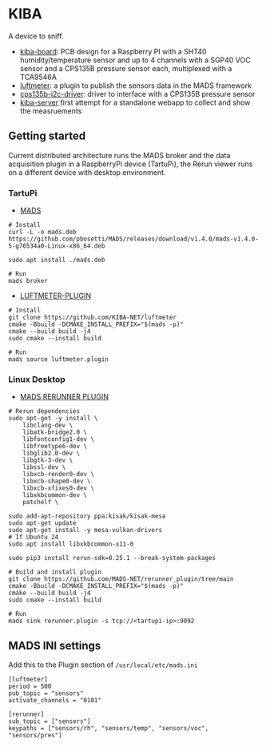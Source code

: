 # KIBA

A device to sniff.

* [kiba-board](https://github.com/KIBA-NET/kiba-board): PCB design for a Raspberry PI with a SHT40 humidity/temperature sensor and up to 4 channels with a SGP40 VOC sensor and a CPS135B pressure sensor each, multiplexed with a TCA9546A
* [luftmeter](https://github.com/KIBA-NET/luftmeter): a plugin to publish the sensors data in the MADS framework
* [cps135b-i2c-driver](https://github.com/KIBA-NET/cps135b-i2c-driver): driver to interface with a CPS135B pressure sensor
* [kiba-server](https://github.com/KIBA-NET/kiba-server) first attempt for a standalone webapp to collect and show the measruements

## Getting started

Current distributed architecture runs the MADS broker and the data acquisition plugin in a RaspberryPi device (TartuPi), the Rerun viewer runs on a different device with desktop environment.

### TartuPi
* [MADS](https://github.com/pbosetti/MADS/releases/tag/v1.4.0)
```
# Install
curl -L -o mads.deb https://github.com/pbosetti/MADS/releases/download/v1.4.0/mads-v1.4.0-5-g76534a0-Linux-x86_64.deb

sudo apt install ./mads.deb

# Run
mads broker
```
* [LUFTMETER-PLUGIN](https://github.com/KIBA-NET/luftmeter)
```
# Install
git clone https://github.com/KIBA-NET/luftmeter
cmake -Bbuild -DCMAKE_INSTALL_PREFIX="$(mads -p)"
cmake --build build -j4
sudo cmake --install build

# Run
mads source luftmeter.plugin
```

### Linux Desktop
* [MADS RERUNNER PLUGIN](https://github.com/MADS-NET/rerunner_plugin/tree/main) 
```
# Rerun dependencies
sudo apt-get -y install \
    libclang-dev \
    libatk-bridge2.0 \
    libfontconfig1-dev \
    libfreetype6-dev \
    libglib2.0-dev \
    libgtk-3-dev \
    libssl-dev \
    libxcb-render0-dev \
    libxcb-shape0-dev \
    libxcb-xfixes0-dev \
    libxkbcommon-dev \
    patchelf \

sudo add-apt-repository ppa:kisak/kisak-mesa
sudo apt-get update
sudo apt-get install -y mesa-vulkan-drivers
# If Ubuntu 24
sudo apt install libxkbcommon-x11-0

sudo pip3 install rerun-sdk=0.25.1 --break-system-packages

# Build and install plugin
git clone https://github.com/MADS-NET/rerunner_plugin/tree/main
cmake -Bbuild -DCMAKE_INSTALL_PREFIX="$(mads -p)"
cmake --build build -j4
sudo cmake --install build

# Run
mads sink rerunner.plugin -s tcp://<tartupi-ip>:9092
```

## MADS INI settings 
Add this to the Plugin section of `/usr/local/etc/mads.ini`
```
[luftmeter]
period = 500
pub_topic = "sensors"
activate_channels = "0101"

[rerunner]
sub_topic = ["sensors"]
keypaths = ["sensors/rh", "sensors/temp", "sensors/voc", "sensors/pres"]
```